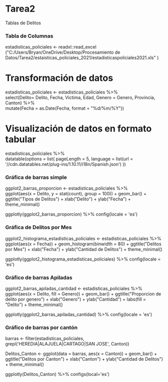 # Tarea2
Tablas de Delitos
### Tabla de Columnas

estadisticas_policiales <-
 readxl::read_excel ("C:/Users/Bryan/OneDrive/Desktop/Procesamiento de Datos/Tarea2/estaisticas_policiales_2021/estadisticaspoliciales2021.xls"
  )

# Transformación de datos 
estadisticas_policiales <-
  estadisticas_policiales %>%     
  select(Delito= Delito, Fecha, Victima, Edad, Genero = Genero, Provincia, Canton) %>%  
  mutate(Fecha = as.Date(Fecha, format = "%d/%m/%Y"))

# Visualización de datos en formato tabular
estadisticas_policiales %>%  
  datatable(options = list(
    pageLength = 5,
    language = list(url = '//cdn.datatables.net/plug-ins/1.10.11/i18n/Spanish.json')
  ))
  
### Gráfica de barras simple 

ggplot2_barras_proporcion <-
  estadisticas_policiales %>%  
  ggplot(aes(x = Delito, y = stat(count), group = 100)) +
  geom_bar() +
  ggtitle("Tipos de Delitos") +
  xlab("Delito") +
  ylab("Fecha") +
  theme_minimal()

ggplotly(ggplot2_barras_proporcion) %>% config(locale = 'es')

### Gráfica de Delitos por Mes  

ggplot2_histograma_estadisticas_policiales <-
  estadisticas_policiales %>%  
  ggplot(aes(x = Fecha)) +
  geom_histogram(binwidth = 80) + 
  ggtitle("Delitos por Mes") +
  xlab("Fecha") +
  ylab("Cantidad de Delitos") +
  theme_minimal()

ggplotly(ggplot2_histograma_estadisticas_policiales) %>% config(locale = 'es')  

### Gráfico de barras Apiladas

ggplot2_barras_apiladas_cantidad <-
  estadisticas_policiales %>%
  ggplot(aes(x = Delito, fill = Genero)) +
  geom_bar() +
  ggtitle("Proporcion de delito por genero") +
  xlab("Genero") +
  ylab("Cantidad") +
  labs(fill = "Delito") +
  theme_minimal()

ggplotly(ggplot2_barras_apiladas_cantidad) %>% config(locale = 'es')

### Gráfico de barras por cantón  

barras <- filter(estadisticas_policiales, grepl('HEREDIA|ALAJUELA|CARTAGO|SAN JOSE', Canton))

Delitos_Canton <-
  ggplot(data = barras, aes(x = Canton)) +
  geom_bar() +
  ggtitle("Delitos por Canton") +
  xlab("Canton") +
  ylab("Cantidad de Delitos") +
  theme_minimal()

ggplotly(Delitos_Canton) %>% configs(local='es')
 

